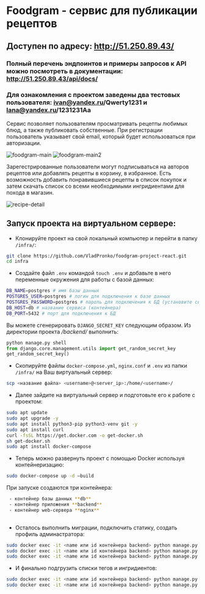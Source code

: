 # Foodgram - сервис для публикации рецептов

## Доступен по адресу: **http://51.250.89.43/**

### Полный перечень эндпоинтов и примеры запросов к API можно посмотреть в документации: http://51.250.89.43/api/docs/

### Для ознакомления с проектом заведены два тестовых пользователя: ivan@yandex.ru/Qwerty1231 и lana@yandex.ru/1231231Aa


Сервис позволяет пользователям просматривать рецепты любимых блюд, а также публиковать собственные.
При регистрации пользователь указывает свой email, который будет использоваться при авторизации.

![foodgram-main](https://user-images.githubusercontent.com/74264747/130495494-1eb4c107-209a-40cd-a4ac-12f40762725b.jpg)
![foodgram-main2](https://user-images.githubusercontent.com/74264747/130495522-0bf86788-1c17-4186-af86-a2c6853262ad.jpg)

Зарегестрированные пользователи могут подписываться на авторов рецептов или добавлять рецепты в корзину, в избранное.
Есть возможность добавить понравившиеся рецепты в список покупок и затем скачать список со всеми необходимыми ингридиентами для похода в магазин.


![recipe-detail](https://user-images.githubusercontent.com/74264747/130495561-d3193e9d-c759-4b00-8562-0f2ef4e37ce3.jpg)


## Запуск проекта на виртуальном сервере:
- Клонируйте проект на свой локальный компьютер и перейти в папку `/infra/`:

```bash
git clone https://github.com/VladPronko/foodgram-project-react.git
cd infra

```
- Создайте файл `.env` командой `touch .env` и добавьте в него переменные окружения для работы с базой данных:
```bash
DB_NAME=postgres # имя базы данных
POSTGRES_USER=postgres # логин для подключения к базе данных
POSTGRES_PASSWORD=postgres # пароль для подключения к БД (установите свой)
DB_HOST=db # название сервиса (контейнера)
DB_PORT=5432 # порт для подключения к БД

```
Вы можете сгенерировать ```DJANGO_SECRET_KEY``` следующим образом. 
Из директории проекта _/backend/_ выполнить:
```python
python manage.py shell
from django.core.management.utils import get_random_secret_key  
get_random_secret_key()

```
- Скопируйте файлы `docker-compose.yml`, `nginx.conf` и `.env` из папки `/infra/` на Ваш виртуальный сервер:
```bash
scp <название файла> <username>@<server_ip>:/home/<username>/

```
- Далее зайдите на виртуальный сервер и подготовьте его к работе с проектом:
 
```bash
sudo apt update
sudo apt upgrade -y
sudo apt install python3-pip python3-venv git -y
sudo apt install curl
curl -fsSL https://get.docker.com -o get-docker.sh
sh get-docker.sh 
sudo apt install docker-compose

``` 

- Теперь можно развернуть проект с помощью Docker используя контейнеризацию:

```bash
sudo docker-compose up -d —build

``` 

При запуске создаются три контейнера:

```bash
 - контейнер базы данных **db**
 - контейнер приложения **backend**
 - контейнер web-сервера **nginx**
 
```

- Осталось выполнить миграции, подключить статику, создать профиль админастратора:

```bash
sudo docker exec -it <name или id контейнера backend> python manage.py migrate
sudo docker exec -it <name или id контейнера backend> python manage.py collectstatic
sudo docker exec -it <name или id контейнера backend> python manage.py createsuperuser

```
- И финально подгрузить списки тегов и ингридиентов:

```bash
sudo docker exec -it <name или id контейнера backend> python manage.py loadjson --path "recipes/data/ingredients.json"
sudo docker exec -it <name или id контейнера backend> python manage.py loadjson --path "recipes/data/tags.json"

```
